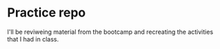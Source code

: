 # Practice repo
I'll be reviweing material from the bootcamp and recreating the activities that I had in class.
